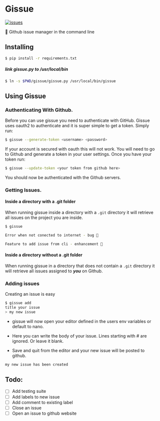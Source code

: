 # Gissue

[![issues](https://img.shields.io/github/issues-raw/Sam-Lane/Gissue.svg)]()


🐙 Github issue manager in the command line

## Installing
```bash
$ pip install -r requirements.txt
```

##### link gissue.py to /usr/local/bin
```bash
$ ln -s $PWD/gissue/gissue.py /usr/local/bin/gissue
```

## Using Gissue

### Authenticating With Github.
Before you can use gissue you need to authenticate with GitHub. Gissue uses oauth2 to authenticate and it is super simple to get a token. Simply run:

```bash
$ gissue --generate-token <username> <password>
```

If your account is secured with oauth this will not work. You will need to go to Github and generate a token in your user settings. Once you have your token run:

```bash
$ gissue --update-token <your token from github here>
```

You should now be authenticated with the Github servers.


### Getting Issues.


#### Inside a directory with a .git folder
When running gissue inside a directory with a ```.git``` directory it will retrieve all issues on the project you are inside.
```bash
$ gissue

Error when not conected to internet - bug 🐛

Feature to add issue from cli - enhancement 💉
```


#### Inside a directory without a .git folder
When running gissue in a directory that does not contain a ```.git``` directory it will retrieve all issues assigned to ***you*** on Github.



### Adding issues
Creating an issue is easy

```bash
$ gissue add
title your issue
> my new issue
```

- gissue will now open your editor defined in the users env variables or default to nano.

- Here you can write the body of your issue. Lines starting with # are ignored. Or leave it blank.

- Save and quit from the editor and your new issue will be posted to github.

```bash
my new issue has been created
```

## Todo:
- [ ] Add testing suite
- [ ] Add labels to new issue
- [ ] Add comment to existing label
- [ ] Close an issue
- [ ] Open an issue to github website
